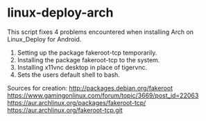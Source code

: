 
# linux-deploy-arch

This script fixes 4 problems encountered when installing Arch on Linux_Deploy for Android.

1. Setting up the package fakeroot-tcp temporarily. 
2. Installing the package fakeroot-tcp to the system. 
3. Installing x11vnc desktop in place of tigervnc.
4. Sets the users default shell to bash.

Sources for creation:
http://packages.debian.org/fakeroot
https://www.gamingonlinux.com/forum/topic/3669/post_id=22063
https://aur.archlinux.org/packages/fakeroot-tcp/
https://aur.archlinux.org/fakeroot-tcp.git
